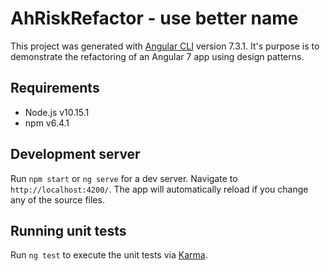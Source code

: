 # AhRiskRefactor - use better name

This project was generated with [Angular CLI](https://github.com/angular/angular-cli) version 7.3.1.
It's purpose is to demonstrate the refactoring of an Angular 7 app using design patterns.


## Requirements
- Node.js v10.15.1
- npm v6.4.1

## Development server

Run `npm start` or `ng serve` for a dev server. Navigate to `http://localhost:4200/`. The app will automatically reload if you change any of the source files.

## Running unit tests

Run `ng test` to execute the unit tests via [Karma](https://karma-runner.github.io).
